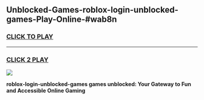 
## Unblocked-Games-roblox-login-unblocked-games-Play-Online-#wab8n
<h3>
<a href="https://premium.freeplayer.one?title=roblox-login-unblocked-games&ref=27F">CLICK TO PLAY</a></h3>
<hr>

<h3>
<a href="https://premium.freeplayer.one?title=roblox-login-unblocked-games&ref=27F">CLICK 2 PLAY</a>
  
</h3>

<a href="https://premium.freeplayer.one?title=roblox-login-unblocked-games&ref=27F"><img src="https://clearcache.store/games.png"></a>


**roblox-login-unblocked-games games unblocked: Your Gateway to Fun and Accessible Online Gaming**
